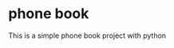 # phone book
<!DOCTYPE html>
<html>
    <body>
        <p>This is a simple phone book project with python</p>
    </body>
</html>
